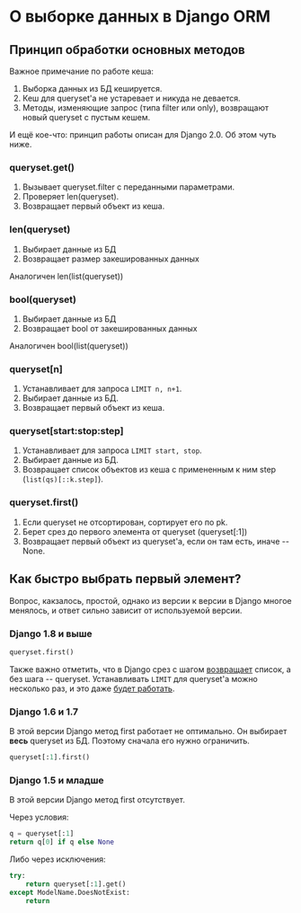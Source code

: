 # О выборке данных в Django ORM

## Принцип обработки основных методов

Важное примечание по работе кеша:
1. Выборка данных из БД кешируется.
1. Кеш для queryset'а не устаревает и никуда не девается.
1. Методы, изменяющие запрос (типа filter или only), возвращают новый queryset с пустым кешем.

И ещё кое-что: принцип работы описан для Django 2.0. Об этом чуть ниже.

### queryset.get()

1. Вызывает queryset.filter с переданными параметрами.
1. Проверяет len(queryset).
1. Возвращает первый объект из кеша.

### len(queryset)

1. Выбирает данные из БД
1. Возвращает размер закешированных данных

Аналогичен len(list(queryset))

### bool(queryset)

1. Выбирает данные из БД
1. Возвращает bool от закешированных данных

Аналогичен bool(list(queryset))

### queryset[n]

1. Устанавливает для запроса `LIMIT n, n+1`.
1. Выбирает данные из БД.
1. Возвращает первый объект из кеша.

### queryset[start:stop:step]

1. Устанавливает для запроса `LIMIT start, stop`.
1. Выбирает данные из БД.
1. Возвращает список объектов из кеша с примененным к ним step (`list(qs)[::k.step]`).

### queryset.first()

1. Если queryset не отсортирован, сортирует его по pk.
1. Берет срез до первого элемента от queryset (queryset[:1])
1. Возвращает первый объект из queryset'а, если он там есть, иначе -- None.


## Как быстро выбрать первый элемент?

Вопрос, какзалось, простой, однако из версии к версии в Django многое менялось, и ответ сильно зависит от используемой версии.  

### Django 1.8 и выше

```python
queryset.first()
```

Также важно отметить, что в Django срез с шагом [возвращает](https://github.com/django/django/blob/2.0/django/db/models/query.py#L302) список, а без шага -- queryset. Устанавливать `LIMIT` для queryset'а можно несколько раз, и это даже [будет работать](https://github.com/django/django/blob/2.0/django/db/models/sql/query.py#L1603).

### Django 1.6 и 1.7

В этой версии Django метод first работает не оптимально. Он выбирает **весь** queryset из БД. Поэтому сначала его нужно ограничить.

```python
queryset[:1].first()
```

### Django 1.5 и младше

В этой версии Django метод first отсутствует.

Через условия:

```python
q = queryset[:1]
return q[0] if q else None
```

Либо через исключения:

```python
try:
    return queryset[:1].get()
except ModelName.DoesNotExist:
    return
```

